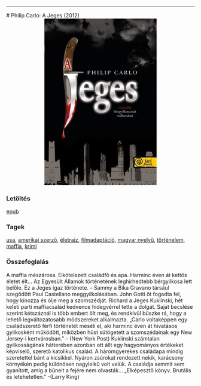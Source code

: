 <hr/>
# <a name="id_529">Philip Carlo: A Jeges (2012)</a>
<center><img src="https://github.com/BercziSandor/calibre_lib/raw/main/main/Philip%20Carlo/A%20Jeges%20%28529%29/cover.jpg" alt="cover" width="300"/></center>

### Letöltés
[epub](https://github.com/BercziSandor/calibre_lib/raw/main/main/Philip%20Carlo/A%20Jeges%20%28529%29/A%20Jeges%20-%20Philip%20Carlo.epub)

### Tagek
[usa](https://github.com/berczisandor/calibre_lib/blob/main/main/_tags/usa.md), [amerikai szerző](https://github.com/berczisandor/calibre_lib/blob/main/main/_tags/amerikai%20szerz%c5%91.md), [életrajz](https://github.com/berczisandor/calibre_lib/blob/main/main/_tags/%c3%a9letrajz.md), [filmadaptáció](https://github.com/berczisandor/calibre_lib/blob/main/main/_tags/filmadapt%c3%a1ci%c3%b3.md), [magyar nyelvű](https://github.com/berczisandor/calibre_lib/blob/main/main/_tags/magyar%20nyelv%c5%b1.md), [történelem](https://github.com/berczisandor/calibre_lib/blob/main/main/_tags/t%c3%b6rt%c3%a9nelem.md), [maffia](https://github.com/berczisandor/calibre_lib/blob/main/main/_tags/maffia.md), [krimi](https://github.com/berczisandor/calibre_lib/blob/main/main/_tags/krimi.md)

### Összefoglalás
<div>
<p>A ​maffia mészárosa. Elkötelezett családfő és apa. Harminc éven át kettős életet élt… Az Egyesült Államok történetének leghírhedtebb bérgyilkosa lett belőle. Ez a Jeges igaz története. – Sammy a Bika Gravano társául szegődött Paul Castellano meggyilkolásában. John Gotti őt fogadta fel, hogy kínozza és ölje meg a szomszédját. Richard a Jeges Kuklinski, hét keleti parti maffiacsalád kedvence hidegvérrel tette a dolgát. Saját becslése szerint kétszáznál is több embert ölt meg, és rendkívül büszke rá, hogy a lehető legváltozatosabb módszereket alkalmazta. „Carlo voltaképpen egy családszerető férfi történetét meséli el, aki harminc éven át hivatásos gyilkosként működött, miközben húst sütögetett a szomszédainak egy New Jersey-i kertvárosban.” – (New York Post) Kuklinski számtalan gyilkosságának hátterében azonban ott állt egy hagyományos értékeket képviselő, szerető katolikus család. A háromgyerekes családapa mindig szeretettel bánt a kicsikkel. Nyáron zsúrokat rendezett nekik, karácsony környékén pedig különösen nagylelkű volt velük. A családja semmit sem gyanított, amíg a bűneit a fejére nem olvasták… „Elképesztő könyv. Brutális és letehetetlen.” -(Larry King)</p></div>


